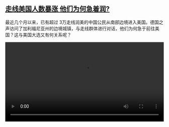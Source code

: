 <!--1720963023000-->
[走线美国人数暴涨 他们为何急着润?](https://www.dw.com/zh/%E8%B5%B0%E7%BA%BF%E7%BE%8E%E5%9B%BD%E4%BA%BA%E6%95%B0%E6%9A%B4%E6%B6%A8%20%E4%BB%96%E4%BB%AC%E4%B8%BA%E4%BD%95%E6%80%A5%E7%9D%80%E6%B6%A6?/a-69635934)
------

<p>最近几个月以来，已有超过 3万走线润美的中国公民从南部边境进入美国。德国之声访问了加利福尼亚州的边境城镇，与走线群体进行对话，他们为何急于前往美国？这与美国大选又有何关系呢？</small></p><video src="https://tvdownloaddw-a.akamaihd.net/Events/mp4/vdt_zh/2024/dwvgchi240711_bchi240711new_chinesmigrants-l_01icw_AVC_1280x720.mp4" controls style="width:100%"></video>
